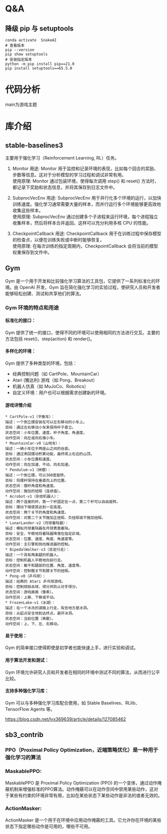 
# Q&A
## 降级 pip 与 setuptools
```shell
conda activate  SnakeAI
# 查看版本
pip --version
pip show setuptools
# 安装指定版本
python -m pip install pip==21.0
pip install setuptools==65.5.0
```


# 代码分析
main为游戏主题


# 库介绍
## stable-baselines3
主要用于强化学习（Reinforcement Learning, RL）任务。
1. Monitor
用途: Monitor 用于监控和记录环境的表现，比如每个回合的奖励、步数等信息。这对于分析模型的学习过程和调试非常有用。<br>
使用原理: Monitor 通过包装环境，使得每次调用 step() 和 reset() 方法时，都记录下奖励和状态信息，并将其保存到日志文件中。<br>

2. SubprocVecEnv
用途: SubprocVecEnv 用于并行化多个环境的运行，以加快训练速度。强化学习通常需要大量的样本，而并行运行多个环境能够更高效地收集这些样本。<br>
使用原理: SubprocVecEnv 通过创建多个子进程来运行环境，每个进程独立收集样本，然后将样本合并返回。这样可以充分利用多核 CPU 的性能。<br>

3. CheckpointCallback
用途: CheckpointCallback 用于在训练过程中保存模型的检查点，以便在训练失败或中断时能够恢复。<br>
使用原理: 在每次训练的指定周期内，CheckpointCallback 会将当前的模型权重保存到文件中。<br>

## Gym
Gym 是一个用于开发和比较强化学习算法的工具包，它提供了一系列标准化的环境。由 OpenAI 开发，Gym 旨在简化强化学习的实验过程，使研究人员和开发者能够轻松创建、测试和共享他们的算法。<br>

### Gym 环境的特点和用途
#### 标准化的接口：
Gym 提供了统一的接口，使得不同的环境可以使用相同的方法进行交互。主要的方法包括 reset()、step(action) 和 render()。

#### 多样化的环境：
Gym 提供了多种类型的环境，包括：
* 经典控制问题（如 CartPole、MountainCar）
* Atari (雅达利) 游戏（如 Pong、Breakout）
* 机器人仿真（如 MuJoCo、Robotics）
* 自定义环境：用户也可以根据需求创建新的环境。

#### 游戏详情介绍
```shell
* CartPole-v1（平衡车）：
描述：一个倒立摆安装在可以左右移动的小车上。
目标：通过左右移动小车来保持杆子直立。
状态空间：小车位置、速度，杆子角度、角速度。
动作空间：向左或向右推小车。
* MountainCar-v0（山地车）：
描述：一辆小车位于两座山之间的谷底。
目标：通过来回摆动积累动能，最终爬上右边的山顶。
状态空间：小车位置和速度。
动作空间：向左加速、不动、向右加速。
* Pendulum-v1（钟摆）：
描述：一个倒立摆，可以360度旋转。
目标：将摆杆保持在垂直向上的位置。
状态空间：摆杆角度和角速度。
动作空间：施加的扭矩（连续值）。
* Acrobot-v1（杂技机器人）：
描述：两个连接的杆，第一个杆固定在一点，第二个杆可以自由旋转。
目标：摆动下端使其达到一定高度。
状态空间：两个关节的角度和角速度。
动作空间：对第二个关节施加正扭矩、负扭矩或不施加扭矩。
* LunarLander-v2（月球着陆器）：
描述：模拟月球着陆器在月球表面着陆。
目标：安全、平稳地将着陆器降落在指定区域。
状态空间：位置、速度、角度、角速度等。
动作空间：主引擎和侧向推进器的控制。
* BipedalWalker-v3（双足行走）：
描述：一个具有两条腿的机器人。
目标：控制机器人平稳地向前行走。
状态空间：躯干和腿部的位置、角度、速度等。
动作空间：控制髋关节和膝关节的扭矩。
* Pong-v0（乒乓球）：
描述：经典的 Atari 乒乓球游戏。
目标：控制球拍击球，得分并防止对手得分。
状态空间：游戏画面（像素）。
动作空间：上移、下移或不动。
* FrozenLake-v1（冰湖）：
描述：在一个冰冻的湖面上行走，有些地方是冰洞。
目标：从起点安全地到达终点，避开冰洞。
状态空间：当前位置（离散）。
动作空间：上、下、左、右移动。
```

#### 易于使用：
Gym 的简单接口使得即使是初学者也能快速上手，进行实验和调试。
#### 用于算法开发和测试：
Gym 环境允许研究人员和开发者在相同的环境中测试不同的算法，从而进行公平比较。
#### 支持多种强化学习库：
Gym 可以与多种强化学习库配合使用，如 Stable Baselines、RLlib、TensorFlow Agents 等。

https://blog.csdn.net/lyx369639/article/details/127085462

## sb3_contrib
### PPO（Proximal Policy Optimization，近端策略优化）是一种用于强化学习的算法
### MaskablePPO: 
MaskablePPO 是 Proximal Policy Optimization (PPO) 的一个变体，通过动作掩蔽机制来增强标准的PPO算法。动作掩蔽可以在动作空间中禁用某些动作，这对于某些有约束的环境非常有用，比如在某些状态下某些动作是非法的或者无效的。

### ActionMasker:
ActionMasker 是一个用于在环境中应用动作掩蔽的工具。它允许你在环境的某些状态下指定哪些动作是可用的，哪些不可用。



